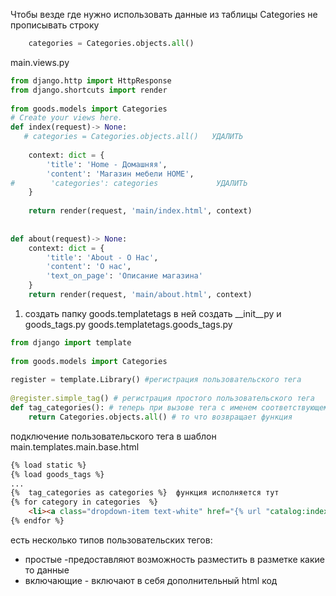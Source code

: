 Чтобы везде где нужно использовать данные из таблицы Categories не прописывать строку
```python
    categories = Categories.objects.all() 
```


main.views.py
```python
from django.http import HttpResponse  
from django.shortcuts import render  
  
from goods.models import Categories  
# Create your views here.  
def index(request)-> None:  
   # categories = Categories.objects.all()   УДАЛИТЬ
  
    context: dict = {  
        'title': 'Home - Домашняя',  
        'content': 'Магазин мебели HOME',  
#        'categories': categories             УДАЛИТЬ
    }  
  
    return render(request, 'main/index.html', context)  
  
  
def about(request)-> None:  
    context: dict = {  
        'title': 'About - О Нас',  
        'content': 'О нас',  
        'text_on_page': 'Описание магазина'  
    }  
    return render(request, 'main/about.html', context)
```

1. создать папку
goods.templatetags  в ней создать \_\_init__py и goods_tags.py
goods.templatetags.goods_tags.py
```python
from django import template  
  
from goods.models import Categories  
  
register = template.Library() #регистрация пользовательского тега  
  
@register.simple_tag() # регистрация простого пользовательского тега  
def tag_categories(): # теперь при вызове тега с именем соответствующем имени функции он вернет ...  
    return Categories.objects.all() # то что возвращает функция
```

подключение пользовательского тега в шаблон
main.templates.main.base.html
```html
{% load static %}  
{% load goods_tags %}
...
{%  tag_categories as categories %}  функция исполняется тут
{% for category in categories  %}  
    <li><a class="dropdown-item text-white" href="{% url "catalog:index" %}">{{ category.name }}</a></li>  
{% endfor %}

```

есть несколько типов пользовательских тегов:
- простые -предоставляют возможность разместить в разметке какие то данные
-  включающие - включают в себя дополнительный html код